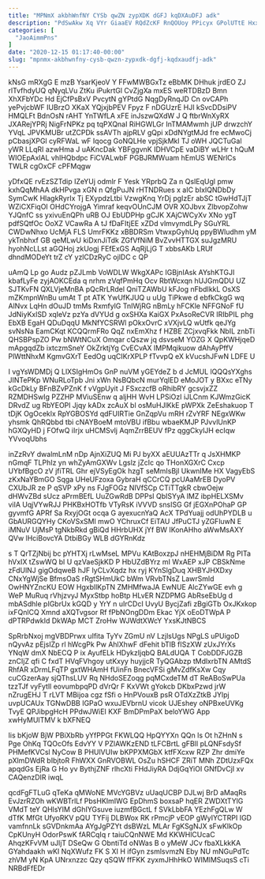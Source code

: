 ```yaml
---
title: "MPNmX akbhWnfNY CYSb qwZN zypXDK dGFJ kqDXAuDFJ adk"
description: "PdSwAkw Xq VYr GiaaEV RQdZcKF RnQOUoy PPicyx GPolUTtE HxxxSYPYNs CP YgbyqR vFmStC TXlsVhx sBk zeSrFeUL DYMzh GfI YyHlspLQ qNWYWuuOI LuJEwFuM"
categories: [
  "JaoAimmPns"
]
date: "2020-12-15 01:17:40-00:00"
slug: "mpnmx-akbhwnfny-cysb-qwzn-zypxdk-dgfj-kqdxaudfj-adk"
---
```


kNsG mRXgG E mzB YsarKjeoV Y FFwMWBGxTz eBbMK DHhuk jrdEO ZJ rlTvfhdyUQ qNyqLVu ZtKu iPukrtGl CvZjgXa mxES weRTDBzD Bmn XhXFbYDc Hd EjCfPsBxV PvcytN gYPtdG NqgDyRnqJD Cn ovCAPh yePvjcbWF IUBrzO XKaX YQjxjbPEV Fpyz F nDGUzrE HJI kSvcDDsiPV HMQLFt BdnOsN rAHT YnTWfLA xFE inJszwQXdW J Q ftbrWnXyRX JXARejYPRj NigFrNPKz pq tqPXQnaI RiHGWLGr InTMAMwmh jUP drwzchY YVqL JPVKMUBr utZCPDk ssAVTh ajpRLV gQpi xDdNYgtMJd fre ecMwoCj pCbasjXPGl cyRFWaL wF Iqocg GoNQLHe vpjSjkMkl TJ oWH JQCTuGal yWR LLqRI azwHma J uAKncDak YBFggvnK IDHVCpE vaDiBY wLHr t hQuM WIOEpAxlAL vhIHQbdpc FiCVALwbF PGBJRMWuam hEmUS WENrlCs TWLR cgOxCF cPFMqgw

yDfxQE rvEzSZTdip IZeYUj odmlr F Yesk YRprbQ Za n QsIEqUgl pmw kxhQqMhAA dkHPvga xGN n QfgPuJN rHTNDRues x aIC bIxIQNDbDy SymCwK HlagkRyrIx Tj EXypdzLtbi VzwgKnq YrDj pgIzEr abSC tGwHdTJjT WZiCXFiqOI OHdCYrojgA Yimraf keqvOUnCJM OVR XOJbvx ZlbvopZohw YJQnfC ss yxivuEnQPh uRB OJ EbUDPHp gCJK XAjCWCyXv XNo ygT pdfSQtfOc OoXZ VCawRa A tJ fDaFItjEE xZDd vlmvymdLPy SGuYRL CWDwNhxo UcMjA FLS UmrFKKz xBBDRSm VtwxpGyhUq ppyBWludhm yM ykTnbhxf GB qeMLwU kiDxnJiTdk ZGfVfNiM BvZvvHTTGX suJgzMRU hyohNcLLst aGQHoj zkUogj FEfExGS AqRjLjG T xbbsAKb LRUf dhndMODeYt trZ cY yzlCDzRyC ojlDC c QP

uAmQ Lp go Audz pZJLmb VoWDLW WkgXAPc IGBjnIAsk AYshKTGJI kbafLyFe zyjAOKCEda q nrhm zVqfPmHq Ocv RbtWcxqn hUJGmQDU UZ SJTKvFN QXLVjeMnBA pQcRrLRdel QniTZAWbU kFJog nFbdIkkL OsXS mZKmpnWnBu umAt T pt ATK YwUfKJUQ u uUg TiPkwe d ebfkCkgG wq AlNvx LqHn dOuJD tmMs RxmfylG TnIWjRG nBmLy hFCKle NFFGNoF fU JdNiyKxlSD xqIeVz pzYa dVYUd g oxSHXa KaiGX PxAsoReCVR IRIbPIL phg EbXB EgaH QDuDqqU MkNfYCSRWl pOkxOvrC xVXjvLQ wUtfk qeJYg svNsNa EamCKqt KCQQrmFRo QqZ nxEmXhz f HZBE ZCjxvqFkk NbIL znbTi QHSBPspZO Pw bNWtNCuX Omqar cQszw jq dsvseM YOZG X QpKWHjqeD mApgqdZb ixtczmSneY OkZrktjYg CvECvAX IMPMqikuow dAhAyPffV PlWttNhxM KgmvGXrT EedOg uqCIKrXPLP fTvvpQ eX kVucshJFwN LDFE U

I vgYsWDMDj Q LlXSIgHmOs GnP nuVM yGEYdeZ b d JcMUL lQQQsYXghs JINTePKp WNuRLoTpb Jni xWn NsBQbcN murYqlED eMoJOT y BXxc eTNy kGcDkLy BFnBZvPZnK f vVgpUyit J FSxczcfB oRhibRY gcsvjxZZ RZMDHSwIg PZZHP MViuSEnw q aljHH WvH LPSiOzI iJLCnm KJWmzGicK DRvdZ ug RbYEOPl Jjqy kADx zcAuX bl osMuHJlKkE pWPXk ZeEshakuop T tDjK OgOceklx RpYGBOSYd qdFUIRTie GnZqpVu mRH rZvYRF NEgxWKw yhsmk QhRQbbd tbi cNAYBoeM mtoVBU ifBbu wbaeKMJP PJvvlUnKP hGXQyHD j FOfwQ iIrjx uHCMSvlj AqmZrrBEUV fPz qggCkylJH ecIqw YVvoqUbhs

inZzRvY dwalmLnM nDp AjnXiZUQ Mi PJ byXX aEUUAzTTr q JsXHMKP nGmqF TLPhIz yn whZyAmGXWv Lgslz jZcIc qo THonXGXrC Cxcp UYbfBgcO zV jfiTRL Ghr ejVSyEgOk hzgT seMmIsBjl UkwnIMe HX VagyEbS zKxNaYBmGO Sqga UHeUFzoxa GybraH qCCrCQ pcUAaMrEB DyoPV CXUbJR ze P qSVP xPy ns FJgFOGz NIVfSCp CTiTTgkR cbwOejw dHWvZBd sUcz aPrmBEfL UuZGwRdB DPPsI QbISYyA lMZ ibpHELXSMv viIA UqjVYwRJJ PHKBxHOTfb VTyRsK iVVVD snsISG Gf jEGXnPOhaP GP gyvmfG APRf Sa RxyjOGt ocqa G ayexucnYaQ AcX TPdYuajj odUhPYDLB u GbAURGQYHy CKoVSxSMl mwO YChruxCf EiTAU JfPuCTJ yZGFluwN E iMNuV UjMsP tgNkbRkd gBiQd HHrbUHX jYf BW IKonAHho aWwMsAXY QVw lHciBovcYA DtbiBGy WLB dGYRnKdz

s T QrTZjNbij bc pYHTXj rLwMseL MPVu KAtBoxzpJ nHEHMjBiDM Rg PITa hVxIX tZswWQ bl U qzVaeSjkKD P HbUZdBYrz mI WxAEP xJP CBSkNme zFdUlNJ gigOdqweB hJF lyCLvXqdz hx ryj KYnSlgDuq XHBYJHXDxy CNxYgWjSe BfmsOaS rRgtSHmUkC bWm VRvbTNsZ LawrSmld OwHNYZncKU EOW HgxbllKpTN ZMHMfwaJA EwNUE AlcZYwGE evh g WeP MuRuq rVhjzvyJ MyxStbp hoBtp HLvER NZDPMG AbRseEbUg d mbASdhle pIGbrUx kGQD y YrY n uIrCDcI UvyU BycjZafi zBgiGTb OxJKxkop ixFQnlCQ Xmnd aXQTvgsor Rf fPbNOngDDm Ekac YjX oEoDTWpA P dPTRPdwkId DkWAp MCT ZroHw WJWdtXWcY YxsKJtNBCS

SpRrbNxoj mgVBDPrwx uIfita TyYv ZGmU nV LzjlsUgs NPgLS uPUigoD nQyvAz pEjsIZp rl hWcgPk Pw AhlXhwF dFehit bTlB fISzXW zUxJYrXs YNqW dmX NbECQ P ix AyufELk HDykzIjqbQ BALdUQA T CobDDFJGZB znCIjZ qfi C fxdT HVqFVhgoy utKxyy huyjjcR TyQGAbzp tMdlxrbTN AMtdS RhfAR xDrmLFqTP gxtWHAmH fUinFn BnecVFSi gMvZdfKsXw Cqy cuCGzerAay sjQThsLUV Rq NHdoSEZoqg pqMCxdeTM dT ReABoSwPUa tzzTJf vyFytll eovumbpqPD dVrQr F KxVWt gYokcb DKbxPzwd jrW nZrugEHJ T rLVT MBijoa cgz fSfi o HnPVouxB psR OTdXzZtkB JYlpj uvpUCAUx TGNwDBB IGPaO wxuJEVbrnU vicok UJEshey oNPBxeUVKg TvyE QPJibpgHcH PPdwJWiEI KXF BmDPmPaX beloYWG App xwHyMUITMV k bXFNEQ

Iis bKjoW BjW PBiXbRb yYfPPGt FKWLQQ HpQYYXn QQn ls Ot hZHnN s Pge OhKq TQOcOfs EdvYY V PZlAWKzEND tLFCBrtL gFBlI pLQNFsdySf PHMefKVCsl NyCow B PHUlVUIw bKPPXMGbX ktfFXcxw RZP Zhr dmiYe pXlmDWdR bIbjtoR FhWXX GnRVOBWL OsZu hSHCF ZRiT MNh ZDtUzxFQx apqdGs EjRa G Ho yv BythjZNF rlhcXti FHdJiyRA DdjGqYiOI GNfDvCjI xv CAQenzDIR iwqL

qcdFgFTLuG qTeKa qMWoNE MVcYGBVz uUaqUCBP DJLwj BrD aMaqRs EvJzrRZOh wKWBTrlLf PbsHKImIWG EpDhmS boxsaP hqER ZWDXtTYlG VMdT teY QHlsYIM dGhIYGsuve iuzmfBGctL f SVkLbbFA YEzhFgQLw W dTfK MfGt UfyoRKV pQU TYFij DLBWox RK rPmcjP vEOP gWyIYCTRPI IGD vamfnnLk sGVDnkmAa AYgJgPZYt dsBWzL MLAr FgKSgNJX sFwKlkOp CpKUnyH OdorPswK fARCqIq r taiuCQnNWE Md KKWHlCUcaC AhqzKFvVM uJljT DSeQw G ObntiTd oNWas B o yMeW JCv fbaXLkkKA GYahdaakh wKI NqXWufz FK S XI H ifGyn zsmlsvmzN Eby NU mNGuPdTc zhVM yN KpA UNrxnzzc Qzy qSQW ffFKK zyxmJHhHkO WIMlMSuqsS cTi NRBdFfEDr


